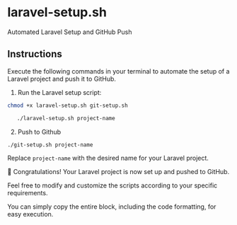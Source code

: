 # laravel-setup.sh
Automated Laravel Setup and GitHub Push

## Instructions

Execute the following commands in your terminal to automate the setup of a Laravel project and push it to GitHub.

1. Run the Laravel setup script:
```sh
chmod +x laravel-setup.sh git-setup.sh
```

```sh
   ./laravel-setup.sh project-name
```

2. Push to Github
```git
./git-setup.sh project-name
```

Replace `project-name` with the desired name for your Laravel project.


🎉 Congratulations! Your Laravel project is now set up and pushed to GitHub.

Feel free to modify and customize the scripts according to your specific requirements.

You can simply copy the entire block, including the code formatting, for easy execution.
